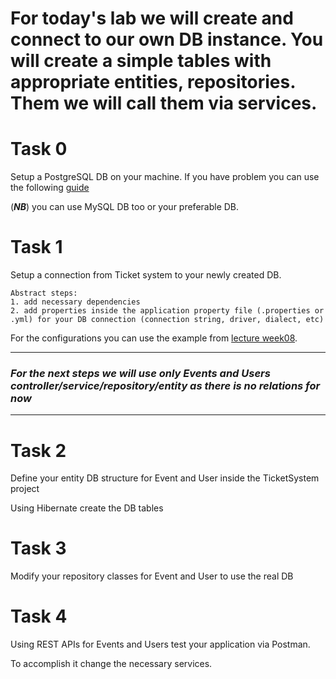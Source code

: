 # For today's lab we will create and connect to our own DB instance. You will create a simple tables with appropriate entities, repositories. Them we will call them via services.

# Task 0
Setup a PostgreSQL DB on your machine. If you have problem you can use the following [guide](https://github.com/GeorgiMinkov/web-development-with-Java/blob/main/week09/postgresql.md)

(***NB***) you can use MySQL DB too or your preferable DB.

# Task 1
Setup a connection from Ticket system to your newly created DB.

```
Abstract steps:
1. add necessary dependencies
2. add properties inside the application property file (.properties or .yml) for your DB connection (connection string, driver, dialect, etc)
```
For the configurations you can  use the example from [lecture week08](https://github.com/GeorgiMinkov/web-development-with-Java/tree/main/week08/FMI_DB_JPA).

---
### *For the next steps we will use only Events and Users controller/service/repository/entity  as there is no relations for now*
---

# Task 2
Define your entity DB structure for Event and User inside the TicketSystem project

Using Hibernate create the DB tables


# Task 3
Modify your repository classes for Event and User to use the real DB

# Task 4
Using REST APIs for Events and Users test your application via Postman.

To accomplish it change the necessary services.
